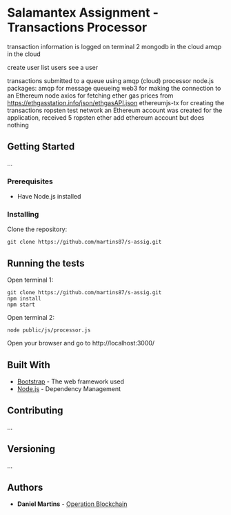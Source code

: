 # Salamantex Assignment - Transactions Processor

transaction information is logged on terminal 2
mongodb in the cloud
amqp in the cloud

create user
list users
see a user

transactions
	submitted to a queue using amqp (cloud)
processor
	node.js packages:
		amqp			for message queueing
		web3			for making the connection to an Ethereum node
		axios			for fetching ether gas prices from https://ethgasstation.info/json/ethgasAPI.json
		ethereumjs-tx	for creating the transactions
	ropsten test network
	an Ethereum account was created for the application, received 5 ropsten ether
add ethereum account but does nothing


## Getting Started

...

### Prerequisites

* Have Node.js installed

### Installing

Clone the repository:
```
git clone https://github.com/martins87/s-assig.git
```

## Running the tests

Open terminal 1:

```
git clone https://github.com/martins87/s-assig.git
npm install
npm start
```

Open terminal 2:

```
node public/js/processor.js
```

Open your browser and go to http://localhost:3000/

## Built With

* [Bootstrap](https://getbootstrap.com/) - The web framework used
* [Node.js](https://nodejs.org/) - Dependency Management

## Contributing

...

## Versioning

...

## Authors

* **Daniel Martins** - [Operation Blockchain](https://www.operationblockchain.org/)
